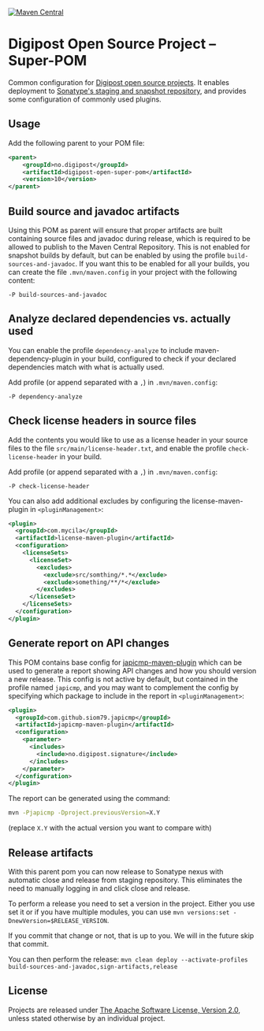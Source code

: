 [![Maven Central](https://maven-badges.herokuapp.com/maven-central/no.digipost/digipost-open-super-pom/badge.svg)](https://maven-badges.herokuapp.com/maven-central/no.digipost/digipost-open-super-pom)

# Digipost Open Source Project &ndash; Super-POM

Common configuration for
[Digipost open source projects](https://github.com/digipost). It enables deployment to
[Sonatype's staging and snapshot repository](https://oss.sonatype.org), and provides
some configuration of commonly used plugins.


## Usage

Add the following parent to your POM file:

```xml
<parent>
    <groupId>no.digipost</groupId>
    <artifactId>digipost-open-super-pom</artifactId>
    <version>10</version>
</parent>
```


## Build source and javadoc artifacts

Using this POM as parent will ensure that proper artifacts are built containing source files and
javadoc during release, which is required to be allowed to publish to the Maven Central Repository.
This is not enabled for snapshot builds by default, but can be enabled by using the profile
`build-sources-and-javadoc`. If you want this to be enabled for all your builds, you can create
the file `.mvn/maven.config` in your project with the following content:

```
-P build-sources-and-javadoc
```


## Analyze declared dependencies vs. actually used

You can enable the profile `dependency-analyze` to include maven-dependency-plugin in your
build, configured to check if your declared dependencies match with what is actually used.

Add profile (or append separated with a `,`) in `.mvn/maven.config`:
```
-P dependency-analyze
```


## Check license headers in source files

Add the contents you would like to use as a license header in your source files
to the file `src/main/license-header.txt`, and enable the profile
`check-license-header` in your build.

Add profile (or append separated with a `,`) in `.mvn/maven.config`:
```
-P check-license-header
```

You can also add additional excludes by configuring the license-maven-plugin
in `<pluginManagement>`:
```xml
<plugin>
  <groupId>com.mycila</groupId>
  <artifactId>license-maven-plugin</artifactId>
  <configuration>
    <licenseSets>
      <licenseSet>
        <excludes>
          <exclude>src/somthing/*.*</exclude>
          <exclude>something/**/*</exclude>
        </excludes>
      </licenseSet>
    </licenseSets>
  </configuration>
</plugin>
```

## Generate report on API changes

This POM contains base config for [japicmp-maven-plugin](https://siom79.github.io/japicmp/) which can be used to
generate a report showing API changes and how you should version a new release. This config is not active by default,
but contained in the profile named `japicmp`, and you may want to complement the config by specifying which package
to include in the report in `<pluginManagement>`:

```xml
<plugin>
  <groupId>com.github.siom79.japicmp</groupId>
  <artifactId>japicmp-maven-plugin</artifactId>
  <configuration>
    <parameter>
      <includes>
        <include>no.digipost.signature</include>
      </includes>
    </parameter>
  </configuration>
</plugin>
```

The report can be generated using the command:
```sh
mvn -Pjapicmp -Dproject.previousVersion=X.Y
```
(replace `X.Y` with the actual version you want to compare with)


## Release artifacts

With this parent pom you can now release to Sonatype nexus with automatic close and release from staging
repository. This eliminates the need to manually logging in and click close and release.

To perform a release you need to set a version in the project. Either you use set it or if you have
multiple modules, you can use `mvn versions:set -DnewVersion=$RELEASE_VERSION`.

If you commit that change or not, that is up to you. We will in the future skip that commit.

You can then perform the release: `mvn clean deploy --activate-profiles build-sources-and-javadoc,sign-artifacts,release`

## License

Projects are released under [The Apache Software License, Version 2.0](http://www.apache.org/licenses/LICENSE-2.0.txt), unless stated otherwise by an individual project.
